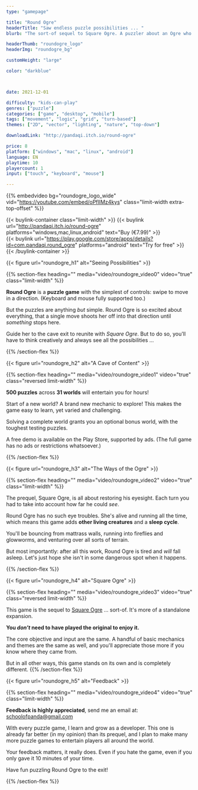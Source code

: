 ```yaml
---
type: "gamepage"

title: "Round Ogre"
headerTitle: "Saw endless puzzle possibilities ... "
blurb: "The sort-of sequel to Square Ogre. A puzzler about an Ogre who is just too excited about life."

headerThumb: "roundogre_logo"
headerImg: "roundogre_bg"

customHeight: "large"

color: "darkblue"



date: 2021-12-01

difficulty: "kids-can-play"
genres: ["puzzle"]
categories: ["game", "desktop", "mobile"]
tags: ["movement", "logic", "grid", "turn-based"]
themes: ["2D", "vector", "lighting", "nature", "top-down"]

downloadLink: "http://pandaqi.itch.io/round-ogre"

price: 8
platform: ["windows", "mac", "linux", "android"]
language: EN
playtime: 10
playercount: 1
input: ["touch", "keyboard", "mouse"]

---
```


{{% embedvideo bg="roundogre_logo_wide" vid="https://youtube.com/embed/oPflIMz4kys" class="limit-width extra-top-offset" %}}

{{< buylink-container class="limit-width" >}}
{{< buylink url="http://pandaqi.itch.io/round-ogre" platforms="windows,mac,linux,android" text="Buy (&euro;7.99)" >}} 		
{{< buylink url="https://play.google.com/store/apps/details?id=com.pandaqi.round_ogre" platforms="android" text="Try for free" >}} 
{{< /buylink-container >}}

<!-- Section 1: Seeing possibilities -->
<div class="image-as-heading">
{{< figure url="roundogre_h1" alt="Seeing Possibilities" >}}
</div>

{{% section-flex heading="" media="video/roundogre_video0" video="true" class="limit-width"  %}}

**Round Ogre** is a **puzzle game** with the simplest of controls: swipe to move in a direction. (Keyboard and mouse fully supported too.)

But the puzzles are anything _but_ simple. Round Ogre is so excited about everything, that a single move shoots her off into that direction until _something_ stops here.

Guide her to the cave exit to reunite with _Square Ogre_. But to do so, you'll have to think creatively and always see all the possibilities ...

{{% /section-flex %}}

<!-- Section 2: A Cave of Content -->
<div class="image-as-heading">
{{< figure url="roundogre_h2" alt="A Cave of Content" >}}
</div>

{{% section-flex heading="" media="video/roundogre_video1" video="true" class="reversed limit-width" %}}

**500 puzzles** across **31 worlds** will entertain you for hours!

Start of a new world? A brand new mechanic to explore! This makes the game easy to learn, yet varied and challenging.

Solving a complete world grants you an optional bonus world, with the toughest testing puzzles.

A free demo is available on the Play Store, supported by ads. (The full game has no ads or restrictions whatsoever.)

{{% /section-flex %}}

<!-- Section 3: The Ways of the Ogre -->
<div class="image-as-heading">
{{< figure url="roundogre_h3" alt="The Ways of the Ogre" >}}
</div>

{{% section-flex heading="" media="video/roundogre_video2" video="true" class="limit-width" %}}

The prequel, Square Ogre, is all about restoring his eyesight. Each turn you had to take into account how far he could _see_.

Round Ogre has no such eye troubles. She's alive and running all the time, which means this game adds **other living creatures** and a **sleep cycle**.

You'll be bouncing from mattrass walls, running into fireflies and glowworms, and venturing over all sorts of terrain. 

But most importantly: after all this work, Round Ogre is tired and _will_ fall asleep. Let's just hope she isn't in some dangerous spot when it happens.

{{% /section-flex %}}

<!-- Section 4: Square Ogre -->
<div class="image-as-heading">
{{< figure url="roundogre_h4" alt="Square Ogre" >}}
</div>

{{% section-flex heading="" media="video/roundogre_video3" video="true" class="reversed limit-width" %}}

This game is the sequel to [Square Ogre](https://pandaqi.com/square-ogre) ... sort-of. It's more of a standalone expansion.

**You _don't_ need to have played the original to enjoy it.**

The core objective and input are the same. A handful of basic mechanics and themes are the same as well, and you'll appreciate those more if you know where they came from.

But in all other ways, this game stands on its own and is completely different.
{{% /section-flex %}}

<!-- Section 5: Feedback -->
<div class="image-as-heading">
{{< figure url="roundogre_h5" alt="Feedback" >}}
</div>

{{% section-flex heading="" media="video/roundogre_video4" video="true" class="limit-width" %}}

**Feedback is highly appreciated**, send me an email at: [schoolofpanda@gmail.com](mailto:schoolofpanda@gmail.com)

With every puzzle game, I learn and grow as a developer. This one is already far better (in my opinion) than its prequel, and I plan to make many more puzzle games to entertain players all around the world.

Your feedback matters, it really does. Even if you hate the game, even if you only gave it 10 minutes of your time.

Have fun puzzling Round Ogre to the exit!

{{% /section-flex %}}